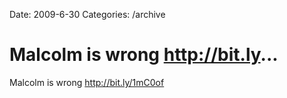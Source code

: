 Date: 2009-6-30
Categories: /archive

# Malcolm is wrong http://bit.ly...

Malcolm is wrong <a href="http://bit.ly/1mC0of" rel="nofollow">http://bit.ly/1mC0of</a>
